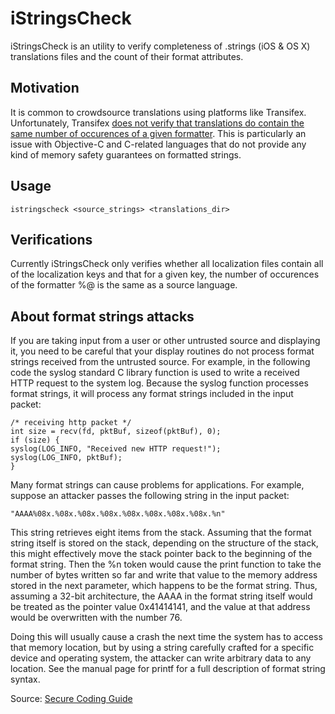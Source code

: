 # iStringsCheck

iStringsCheck is an utility to verify completeness of .strings (iOS & OS X) translations files and the count of their format attributes.

## Motivation

It is common to crowdsource translations using platforms like Transifex. Unfortunately, Transifex [does not verify that translations do contain the same number of occurences of a given formatter](https://twitter.com/transifex/status/601092349381357568). This is particularly an issue with Objective-C and C-related languages that do not provide any kind of memory safety guarantees on formatted strings.

## Usage
```
istringscheck <source_strings> <translations_dir>
```
## Verifications

Currently iStringsCheck only verifies whether all localization files contain all of the localization keys and that for a given key, the number of occurences of the formatter %@ is the same as a source language.

## About format strings attacks
If you are taking input from a user or other untrusted source and displaying it, you need to be careful that your display routines do not process format strings received from the untrusted source. For example, in the following code the syslog standard C library function is used to write a received HTTP request to the system log. Because the syslog function processes format strings, it will process any format strings included in the input packet:

```
/* receiving http packet */
int size = recv(fd, pktBuf, sizeof(pktBuf), 0);
if (size) {
syslog(LOG_INFO, "Received new HTTP request!");
syslog(LOG_INFO, pktBuf);
}
```
Many format strings can cause problems for applications. For example, suppose an attacker passes the following string in the input packet:

```
"AAAA%08x.%08x.%08x.%08x.%08x.%08x.%08x.%08x.%n"
```

This string retrieves eight items from the stack. Assuming that the format string itself is stored on the stack, depending on the structure of the stack, this might effectively move the stack pointer back to the beginning of the format string. Then the %n token would cause the print function to take the number of bytes written so far and write that value to the memory address stored in the next parameter, which happens to be the format string. Thus, assuming a 32-bit architecture, the AAAA in the format string itself would be treated as the pointer value 0x41414141, and the value at that address would be overwritten with the number 76.

Doing this will usually cause a crash the next time the system has to access that memory location, but by using a string carefully crafted for a specific device and operating system, the attacker can write arbitrary data to any location. See the manual page for printf for a full description of format string syntax.

Source: [Secure Coding Guide](https://developer.apple.com/library/mac/documentation/Security/Conceptual/SecureCodingGuide/Articles/ValidatingInput.html)
